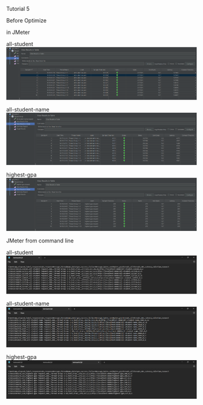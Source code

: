 Tutorial 5

Before Optimize

in JMeter


all-student
![img.png](Images/img.png)



all-student-name
![img_1.png](Images/img_1.png)



highest-gpa
![img_2.png](Images/img_2.png)




JMeter from command line

all-student
![img_3.png](Images/img_3.png)




all-student-name
![img_4.png](Images/img_4.png)



highest-gpa
![img_5.png](Images/img_5.png)




